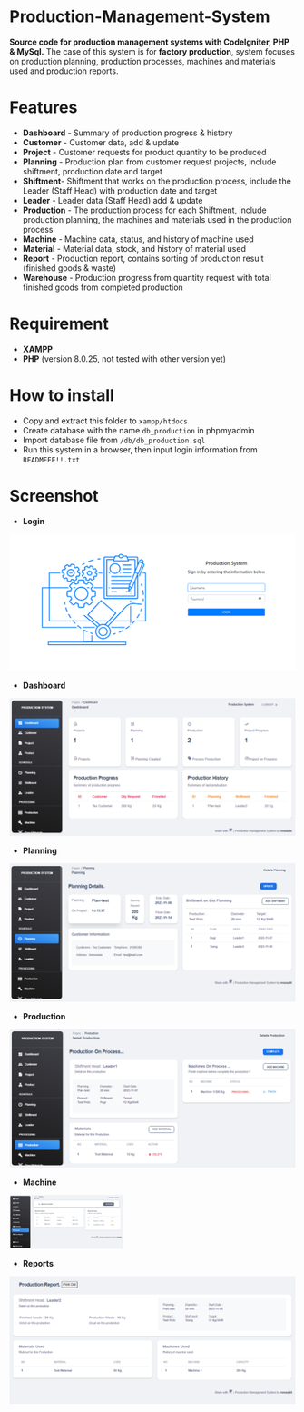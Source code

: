 # Production-Management-System
**Source code for production management systems with CodeIgniter, PHP & MySql.**
The case of this system is for **factory production**, system focuses on production planning, production processes, machines and materials used and production reports.

# Features
- **Dashboard** - Summary of production progress & history </br>
- **Customer** - Customer data, add & update </br>
- **Project** - Customer requests for product quantity to be produced</br>
- **Planning** - Production plan from customer request projects, include shiftment, production date and target</br>
- **Shiftment**- Shiftment that works on the production process, include the Leader (Staff Head) with production date and target</br>
- **Leader** -  Leader data (Staff Head) add & update</br>
- **Production** - The production process for each Shiftment, include production planning, the machines and materials used in the production process</br>
- **Machine** - Machine data, status, and history of machine used</br>
- **Material** - Material data, stock, and history of material used</br>
- **Report** - Production report, contains sorting of production result (finished goods & waste)</br>
- **Warehouse** - Production progress from quantity request with total finished goods from completed production</br>

# Requirement
- **XAMPP**
- **PHP** (version 8.0.25, not tested with other version yet)

# How to install
- Copy and extract this folder to ``xampp/htdocs``
- Create database with the name ``db_production`` in phpmyadmin
- Import database file from ``/db/db_production.sql``
- Run this system in a browser, then input login information from ``READMEEE!!.txt``

# Screenshot
- **Login**
<picture>
    <img src="ss/0.PNG" alt="Login">
</picture>

- **Dashboard**
<picture>
    <img src="ss/1.PNG" alt="Dashboard">
</picture>

- **Planning**
<picture>
    <img src="ss/2.PNG" alt="Planning">
</picture>

- **Production**
<picture>
    <img src="ss/3.PNG" alt="Production">
</picture>

- **Machine**
<picture>
    <img style="width:200px" src="ss/4.PNG" alt="Dashboard">
</picture>

- **Reports**
<picture>
    <img src="ss/5.PNG" alt="Reports">
</picture>
